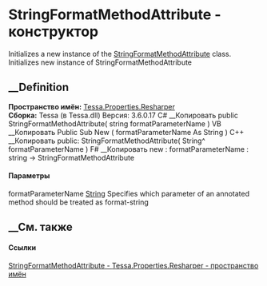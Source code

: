 # StringFormatMethodAttribute - конструктор
Initializes a new instance of the
[StringFormatMethodAttribute](T_Tessa_Properties_Resharper_StringFormatMethodAttribute.htm)
class. Initializes new instance of StringFormatMethodAttribute
## __Definition
 **Пространство имён:**
[Tessa.Properties.Resharper](N_Tessa_Properties_Resharper.htm)  
 **Сборка:** Tessa (в Tessa.dll) Версия: 3.6.0.17
C# __Копировать
     public StringFormatMethodAttribute(
    	string formatParameterName
    )
VB __Копировать
     Public Sub New ( 
    	formatParameterName As String
    )
C++ __Копировать
     public:
    StringFormatMethodAttribute(
    	String^ formatParameterName
    )
F# __Копировать
     new : 
            formatParameterName : string -> StringFormatMethodAttribute
#### Параметры
formatParameterName
[String](https://learn.microsoft.com/dotnet/api/system.string)
     Specifies which parameter of an annotated method should be treated as format-string 
## __См. также
#### Ссылки
[StringFormatMethodAttribute -
](T_Tessa_Properties_Resharper_StringFormatMethodAttribute.htm)
[Tessa.Properties.Resharper - пространство
имён](N_Tessa_Properties_Resharper.htm)
